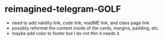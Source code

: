 # reimagined-telegram-GOLF

- need to add validity link, code link, readME link, and class page link
- possibly reformat the content inside of the cards, margins, padding, etc.
- maybe add color to footer but I do not thin it needs it.
